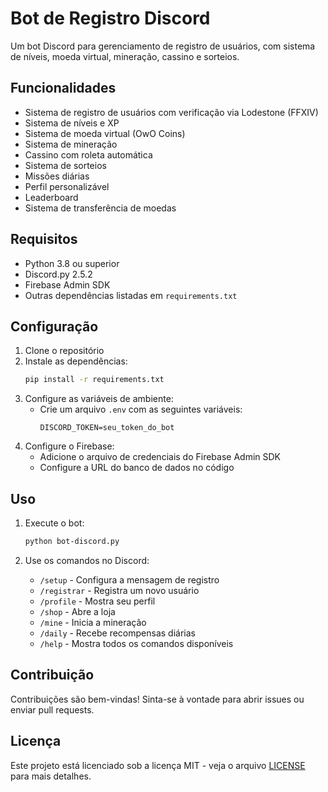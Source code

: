 # Bot de Registro Discord

Um bot Discord para gerenciamento de registro de usuários, com sistema de níveis, moeda virtual, mineração, cassino e sorteios.

## Funcionalidades

- Sistema de registro de usuários com verificação via Lodestone (FFXIV)
- Sistema de níveis e XP
- Sistema de moeda virtual (OwO Coins)
- Sistema de mineração
- Cassino com roleta automática
- Sistema de sorteios
- Missões diárias
- Perfil personalizável
- Leaderboard
- Sistema de transferência de moedas

## Requisitos

- Python 3.8 ou superior
- Discord.py 2.5.2
- Firebase Admin SDK
- Outras dependências listadas em `requirements.txt`

## Configuração

1. Clone o repositório
2. Instale as dependências:
   ```bash
   pip install -r requirements.txt
   ```
3. Configure as variáveis de ambiente:
   - Crie um arquivo `.env` com as seguintes variáveis:
     ```
     DISCORD_TOKEN=seu_token_do_bot
     ```
4. Configure o Firebase:
   - Adicione o arquivo de credenciais do Firebase Admin SDK
   - Configure a URL do banco de dados no código

## Uso

1. Execute o bot:
   ```bash
   python bot-discord.py
   ```

2. Use os comandos no Discord:
   - `/setup` - Configura a mensagem de registro
   - `/registrar` - Registra um novo usuário
   - `/profile` - Mostra seu perfil
   - `/shop` - Abre a loja
   - `/mine` - Inicia a mineração
   - `/daily` - Recebe recompensas diárias
   - `/help` - Mostra todos os comandos disponíveis

## Contribuição

Contribuições são bem-vindas! Sinta-se à vontade para abrir issues ou enviar pull requests.

## Licença

Este projeto está licenciado sob a licença MIT - veja o arquivo [LICENSE](LICENSE) para mais detalhes. 